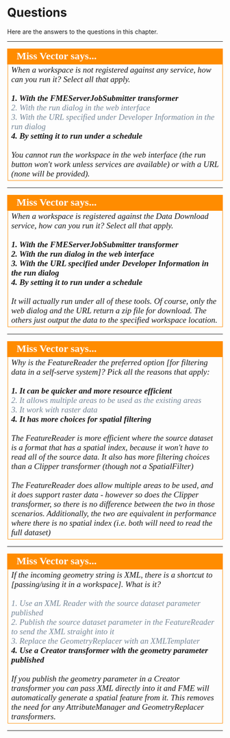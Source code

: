# Questions #

Here are the answers to the questions in this chapter.

---

<!--Person X Says Section-->

<table style="border-spacing: 0px">
<tr>
<td style="vertical-align:middle;background-color:darkorange;border: 2px solid darkorange">
<i class="fa fa-quote-left fa-lg fa-pull-left fa-fw" style="color:white;padding-right: 12px;vertical-align:text-top"></i>
<span style="color:white;font-size:x-large;font-weight: bold;font-family:serif">Miss Vector says...</span>
</td>
</tr>

<tr>
<td style="border: 1px solid darkorange">
<span style="font-family:serif; font-style:italic; font-size:larger">
When a workspace is not registered against any service, how can you run it? Select all that apply.
<br><br><span style="font-weight:bold">1. With the FMEServerJobSubmitter transformer</span>
<br><span style="color:lightslategrey">2. With the run dialog in the web interface</span>
<br><span style="color:lightslategrey">3. With the URL specified under Developer Information in the run dialog</span>
<br><span style="font-weight:bold">4. By setting it to run under a schedule</span>
<br><br>You cannot run the workspace in the web interface (the run button won't work unless services are available) or with a URL (none will be provided).
</td>
</tr>
</table>

---

<!--Person X Says Section-->

<table style="border-spacing: 0px">
<tr>
<td style="vertical-align:middle;background-color:darkorange;border: 2px solid darkorange">
<i class="fa fa-quote-left fa-lg fa-pull-left fa-fw" style="color:white;padding-right: 12px;vertical-align:text-top"></i>
<span style="color:white;font-size:x-large;font-weight: bold;font-family:serif">Miss Vector says...</span>
</td>
</tr>

<tr>
<td style="border: 1px solid darkorange">
<span style="font-family:serif; font-style:italic; font-size:larger">
When a workspace is registered against the Data Download service, how can you run it? Select all that apply.
<br><br><span style="font-weight:bold">1. With the FMEServerJobSubmitter transformer</span>
<br><span style="font-weight:bold">2. With the run dialog in the web interface</span>
<br><span style="font-weight:bold">3. With the URL specified under Developer Information in the run dialog</span>
<br><span style="font-weight:bold">4. By setting it to run under a schedule</span>
<br><br>It will actually run under all of these tools. Of course, only the web dialog and the URL return a zip file for download. The others just output the data to the specified workspace location.
</td>
</tr>
</table>

---

<!--Person X Says Section-->

<table style="border-spacing: 0px">
<tr>
<td style="vertical-align:middle;background-color:darkorange;border: 2px solid darkorange">
<i class="fa fa-quote-left fa-lg fa-pull-left fa-fw" style="color:white;padding-right: 12px;vertical-align:text-top"></i>
<span style="color:white;font-size:x-large;font-weight: bold;font-family:serif">Miss Vector says...</span>
</td>
</tr>

<tr>
<td style="border: 1px solid darkorange">
<span style="font-family:serif; font-style:italic; font-size:larger">
Why is the FeatureReader the preferred option [for filtering data in a self-serve system]? Pick all the reasons that apply:
<br><br><span style="font-weight:bold">1. It can be quicker and more resource efficient</span>
<br><span style="color:lightslategrey">2. It allows multiple areas to be used as the existing areas</span>
<br><span style="color:lightslategrey">3. It work with raster data</span>
<br><span style="font-weight:bold">4. It has more choices for spatial filtering</span>
<br><br>The FeatureReader is more efficient where the source dataset is a format that has a spatial index, because it won't have to read all of the source data. It also has more filtering choices than a Clipper transformer (though not a SpatialFilter)
<br><br>The FeatureReader does allow multiple areas to be used, and it does support raster data - however so does the Clipper transformer, so there is no difference between the two in those scenarios. Additionally, the two are equivalent in performance where there is no spatial index (i.e. both will need to read the full dataset)
</td>
</tr>
</table>

---

<!--Person X Says Section-->

<table style="border-spacing: 0px">
<tr>
<td style="vertical-align:middle;background-color:darkorange;border: 2px solid darkorange">
<i class="fa fa-quote-left fa-lg fa-pull-left fa-fw" style="color:white;padding-right: 12px;vertical-align:text-top"></i>
<span style="color:white;font-size:x-large;font-weight: bold;font-family:serif">Miss Vector says...</span>
</td>
</tr>

<tr>
<td style="border: 1px solid darkorange">
<span style="font-family:serif; font-style:italic; font-size:larger">
If the incoming geometry string is XML, there is a shortcut to [passing/using it in a workspace]. What is it?
<br><br><span style="color:lightslategrey">1. Use an XML Reader with the source dataset parameter published</span> 
<br><span style="color:lightslategrey">2. Publish the source dataset parameter in the FeatureReader to send the XML straight into it</span> 
<br><span style="color:lightslategrey">3. Replace the GeometryReplacer with an XMLTemplater</span>
<br><span style="font-weight:bold">4. Use a Creator transformer with the geometry parameter published</span>
<br><br>If you publish the geometry parameter in a Creator transformer you can pass XML directly into it and FME will automatically generate a spatial feature from it. This removes the need for any AttributeManager and GeometryReplacer transformers.
</td>
</tr>
</table>

---















